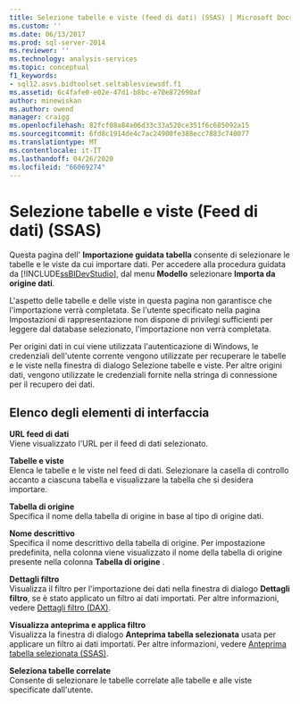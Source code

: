 ```yaml
---
title: Selezione tabelle e viste (feed di dati) (SSAS) | Microsoft Docs
ms.custom: ''
ms.date: 06/13/2017
ms.prod: sql-server-2014
ms.reviewer: ''
ms.technology: analysis-services
ms.topic: conceptual
f1_keywords:
- sql12.asvs.bidtoolset.seltablesviewsdf.f1
ms.assetid: 6c4fafe0-e02e-47d1-b8bc-e70e872690af
author: minewiskan
ms.author: owend
manager: craigg
ms.openlocfilehash: 82fcf08a84a06d33c33a520ce351f6c685092a15
ms.sourcegitcommit: 6fd8c1914de4c7ac24900fe388ecc7883c740077
ms.translationtype: MT
ms.contentlocale: it-IT
ms.lasthandoff: 04/26/2020
ms.locfileid: "66069274"
---
```

# <a name="select-tables-and-views-data-feeds-ssas"></a>Selezione tabelle e viste (Feed di dati) (SSAS)
  Questa pagina dell' **Importazione guidata tabella** consente di selezionare le tabelle e le viste da cui importare dati. Per accedere alla procedura guidata da [!INCLUDE[ssBIDevStudio](../includes/ssbidevstudio-md.md)], dal menu **Modello** selezionare **Importa da origine dati**.  
  
 L'aspetto delle tabelle e delle viste in questa pagina non garantisce che l'importazione verrà completata. Se l'utente specificato nella pagina Impostazioni di rappresentazione non dispone di privilegi sufficienti per leggere dal database selezionato, l'importazione non verrà completata.  
  
 Per origini dati in cui viene utilizzata l'autenticazione di Windows, le credenziali dell'utente corrente vengono utilizzate per recuperare le tabelle e le viste nella finestra di dialogo Selezione tabelle e viste. Per altre origini dati, vengono utilizzate le credenziali fornite nella stringa di connessione per il recupero dei dati.  
  
## <a name="uielement-list"></a>Elenco degli elementi di interfaccia  
 **URL feed di dati**  
 Viene visualizzato l'URL per il feed di dati selezionato.  
  
 **Tabelle e viste**  
 Elenca le tabelle e le viste nel feed di dati. Selezionare la casella di controllo accanto a ciascuna tabella e visualizzare la tabella che si desidera importare.  
  
 **Tabella di origine**  
 Specifica il nome della tabella di origine in base al tipo di origine dati.  
  
 **Nome descrittivo**  
 Specifica il nome descrittivo della tabella di origine. Per impostazione predefinita, nella colonna viene visualizzato il nome della tabella di origine presente nella colonna **Tabella di origine** .  
  
 **Dettagli filtro**  
 Visualizza il filtro per l'importazione dei dati nella finestra di dialogo **Dettagli filtro**, se è stato applicato un filtro ai dati importati. Per altre informazioni, vedere [Dettagli filtro &#40;DAX&#41;](filter-details-ssas.md).  
  
 **Visualizza anteprima e applica filtro**  
 Visualizza la finestra di dialogo **Anteprima tabella selezionata** usata per applicare un filtro ai dati importati. Per altre informazioni, vedere [Anteprima tabella selezionata &#40;SSAS&#41;](preview-selected-table-ssas.md).  
  
 **Seleziona tabelle correlate**  
 Consente di selezionare le tabelle correlate alle tabelle e alle viste specificate dall'utente.  
  
  
